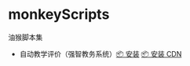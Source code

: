 # monkeyScripts
油猴脚本集
- 自动教学评价（强智教务系统）[📦 安装](https://github.com/initH271/monkeyScripts/raw/master/hufe%E8%87%AA%E5%8A%A8%E6%95%99%E5%AD%A6%E8%AF%84%E4%BB%B7.user.js) [📦 安装 CDN](https://fastly.jsdelivr.net/gh/initH271/monkeyScripts@master/hufe%E8%87%AA%E5%8A%A8%E6%95%99%E5%AD%A6%E8%AF%84%E4%BB%B7.user.js) 
